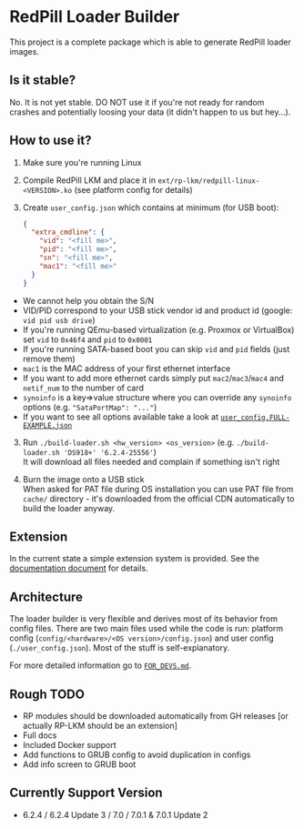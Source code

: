 # RedPill Loader Builder

This project is a complete package which is able to generate RedPill loader images.

## Is it stable?
No. It is not yet stable. DO NOT use it if you're not ready for random crashes and potentially loosing your data (it 
didn't happen to us but hey...).

## How to use it?
1. Make sure you're running Linux
2. Compile RedPill LKM and place it in `ext/rp-lkm/redpill-linux-<VERSION>.ko` (see platform config for details)
3. Create `user_config.json` which contains at minimum (for USB boot):

    ```json
    {
      "extra_cmdline": {
        "vid": "<fill me>",
        "pid": "<fill me>",
        "sn": "<fill me>",
        "mac1": "<fill me>"
      }
    }
    ```

 - We cannot help you obtain the S/N
 - VID/PID correspond to your USB stick vendor id and product id (google: `vid pid usb drive`)
 - If you're running QEmu-based virtualization (e.g. Proxmox or VirtualBox) set `vid` to `0x46f4` and `pid` to `0x0001`
 - If you're running SATA-based boot you can skip `vid` and `pid` fields (just remove them)
 - `mac1` is the MAC address of your first ethernet interface
 - If you want to add more ethernet cards simply put `mac2`/`mac3`/`mac4` and `netif_num` to the number of card
 - `synoinfo` is a key=>value structure where you can override any `synoinfo` options (e.g. `"SataPortMap": "..."`)
 - If you want to see all options available take a look at [`user_config.FULL-EXAMPLE.json`](user_config.FULL-EXAMPLE.json)

3. Run `./build-loader.sh <hw_version> <os_version>` (e.g. `./build-loader.sh 'DS918+' '6.2.4-25556'`)  
It will download all files needed and complain if something isn't right

4. Burn the image onto a USB stick  
When asked for PAT file during OS installation you can use PAT file from `cache/` directory - it's downloaded from the
official CDN automatically to build the loader anyway.

## Extension
In the current state a simple extension system is provided. See the [documentation document](docs/extensions-overview.md) 
for details.

## Architecture
The loader builder is very flexible and derives most of its behavior from config files. There are two main files used
while the code is run: platform config (`config/<hardware>/<OS version>/config.json`) and user config 
(`./user_config.json`). Most of the stuff is self-explanatory.

For more detailed information go to [`FOR_DEVS.md`](./FOR_DEVS.md).

## Rough TODO
 - RP modules should be downloaded automatically from GH releases [or actually RP-LKM should be an extension]
 - Full docs
 - Included Docker support
 - Add functions to GRUB config to avoid duplication in configs
 - Add info screen to GRUB boot

## Currently Support Version
 - 6.2.4 / 6.2.4 Update 3 / 7.0 / 7.0.1 & 7.0.1 Update 2